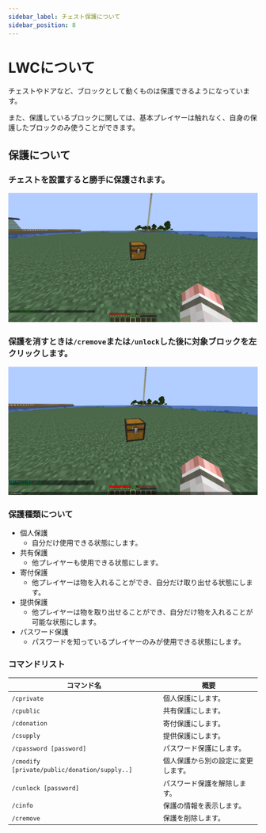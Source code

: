 ```yaml
---
sidebar_label: チェスト保護について
sidebar_position: 8
---
```

# LWCについて
チェストやドアなど、ブロックとして動くものは保護できるようになっています。

また、保護しているブロックに関しては、基本プレイヤーは触れなく、自身の保護したブロックのみ使うことができます。

## 保護について
### チェストを設置すると勝手に保護されます。
![](img/protect_chest.png)

### 保護を消すときは`/cremove`または`/unlock`した後に対象ブロックを左クリックします。
![](img/cremove_chest.png)

### 保護種類について
- 個人保護
    - 自分だけ使用できる状態にします。
- 共有保護
    - 他プレイヤーも使用できる状態にします。
- 寄付保護
    - 他プレイヤーは物を入れることができ、自分だけ取り出せる状態にします。
- 提供保護
    - 他プレイヤーは物を取り出せることができ、自分だけ物を入れることが可能な状態にします。
- パスワード保護
    - パスワードを知っているプレイヤーのみが使用できる状態にします。

### コマンドリスト
| コマンド名 | 概要 |
| --- | --- |
| `/cprivate` | 個人保護にします。 |
| `/cpublic` | 共有保護にします。 |
| `/cdonation` | 寄付保護にします。 |
| `/csupply` | 提供保護にします。 |
| `/cpassword [password]` | パスワード保護にします。 |
| `/cmodify [private/public/donation/supply..]` | 個人保護から別の設定に変更します。 |
| `/cunlock [password]` | パスワード保護を解除します。 |
| `/cinfo` | 保護の情報を表示します。 |
| `/cremove` | 保護を削除します。 |
